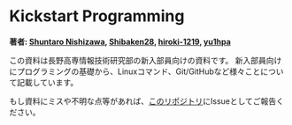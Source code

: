 # Kickstart Programming

**著者: [Shuntaro Nishizawa](https://github.com/shun-shobon), [Shibaken28](https://github.com/Shibaken28), [hiroki-1219](https://github.com/hiroki-1219), [yu1hpa](https://github.com/yu1hpa)**

この資料は長野高専情報技術研究部の新入部員向けの資料です。
新入部員向けにプログラミングの基礎から、Linuxコマンド、Git/GitHubなど様々ことについて記載しています。

もし資料にミスや不明な点等があれば、[このリポジトリ](https://github.com/nnct-jo-ken/kickstart)にIssueとしてご報告ください。
